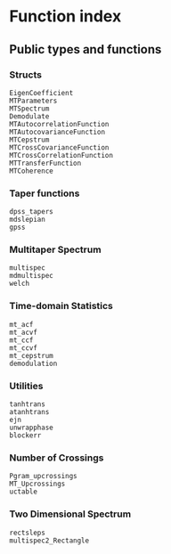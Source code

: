
# Function index

## Public types and functions
### Structs

```@docs
EigenCoefficient
MTParameters
MTSpectrum
Demodulate
MTAutocorrelationFunction
MTAutocovarianceFunction
MTCepstrum
MTCrossCovarianceFunction
MTCrossCorrelationFunction
MTTransferFunction
MTCoherence
```

### Taper functions
```@docs
dpss_tapers
mdslepian
gpss
```

### Multitaper Spectrum 
```@docs
multispec
mdmultispec
welch
```

### Time-domain Statistics
```@docs
mt_acf
mt_acvf
mt_ccf
mt_ccvf
mt_cepstrum
demodulation
```

### Utilities
```@docs
tanhtrans
atanhtrans
ejn
unwrapphase
blockerr
```

### Number of Crossings
```@docs
Pgram_upcrossings
MT_Upcrossings
uctable
```

### Two Dimensional Spectrum 
```@docs
rectsleps
multispec2_Rectangle
```

